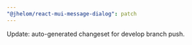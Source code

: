 ```yaml
---
"@jhelom/react-mui-message-dialog": patch
---
```


Update: auto-generated changeset for develop branch push.
